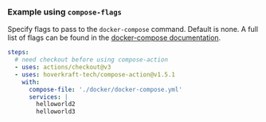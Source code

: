 <!-- markdownlint-disable-next-line first-line-heading -->
### Example using `compose-flags`

Specify flags to pass to the `docker-compose` command. Default is none. A full
list of flags can be found in the
[docker-compose documentation](https://docs.docker.com/compose/reference/#command-options-overview-and-help).

```yaml
steps:
  # need checkout before using compose-action
  - uses: actions/checkout@v3
  - uses: hoverkraft-tech/compose-action@v1.5.1
    with:
      compose-file: './docker/docker-compose.yml'
      services: |
        helloworld2
        helloworld3
```
